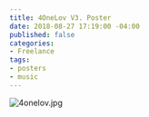 ```yaml
---
title: 4OneLov V3. Poster
date: 2018-08-27 17:19:00 -04:00
published: false
categories:
- Freelance
tags:
- posters
- music
---
```


![4onelov.jpg](/uploads/4onelov.jpg)
